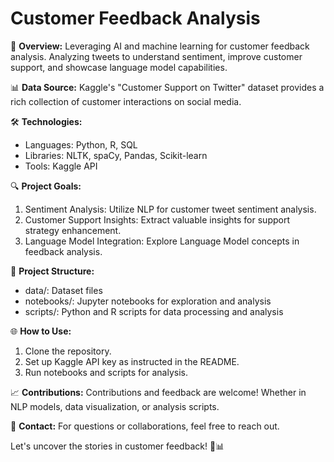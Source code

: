 # Customer Feedback Analysis

🚀 **Overview:**
Leveraging AI and machine learning for customer feedback analysis. Analyzing tweets to understand sentiment, improve customer support, and showcase language model capabilities.

📊 **Data Source:**
Kaggle's "Customer Support on Twitter" dataset provides a rich collection of customer interactions on social media.

🛠️ **Technologies:**
- Languages: Python, R, SQL
- Libraries: NLTK, spaCy, Pandas, Scikit-learn
- Tools: Kaggle API

🔍 **Project Goals:**
1. Sentiment Analysis: Utilize NLP for customer tweet sentiment analysis.
2. Customer Support Insights: Extract valuable insights for support strategy enhancement.
3. Language Model Integration: Explore Language Model concepts in feedback analysis.

📂 **Project Structure:**
- data/: Dataset files
- notebooks/: Jupyter notebooks for exploration and analysis
- scripts/: Python and R scripts for data processing and analysis

🌐 **How to Use:**
1. Clone the repository.
2. Set up Kaggle API key as instructed in the README.
3. Run notebooks and scripts for analysis.

📈 **Contributions:**
Contributions and feedback are welcome! Whether in NLP models, data visualization, or analysis scripts.

📧 **Contact:**
For questions or collaborations, feel free to reach out.

Let's uncover the stories in customer feedback! 🎤📊
